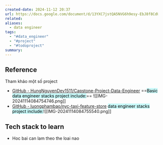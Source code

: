 ```yaml
---
created-date: 2024-11-12 20:37
url: https://docs.google.com/document/d/13YXC7jstQA5NVG6h9esy-EbJ8f8CdUZO/edit
related: 
aliases:
  - data engineer
tags:
  - "#data_engineer"
  - "#project"
  - "#todoproject"
summary:
---
```

## Reference 
 Tham khảo một số project 
-  [GitHub - HungNguyenDev1511/Capstone-Project-Data-Engineer](https://github.com/HungNguyenDev1511/Capstone-Project-Data-Engineer)
	==<mark style="background: #ABF7F7A6;">Basic data engineer stacks project include:</mark>== ![[IMG-20241114084754746.png]]
- [GitHub - luongphambao/nyc-taxi-feature-store](https://github.com/luongphambao/nyc-taxi-feature-store?fbclid=IwAR3xVTaCPFhDk_GhSgy-RNl0u6v_vchjzmtLXkn4EkpAmyEsHmbILnLBbB4_aem_ATUe-Q0dDCPcCdDjvZCr202gpvAtobDdnJScnu0m1NIhGIE_KLq5oO7Pk1UuH0x_Izgma1kHvc8xrEexG3wY6VJJ)
	 <mark style="background: #ABF7F7A6;">data engineer stacks project include:</mark>![[IMG-20241114084755540.png]]
## Tech stack to learn 
- Hoc bai can lam theo the loai nao